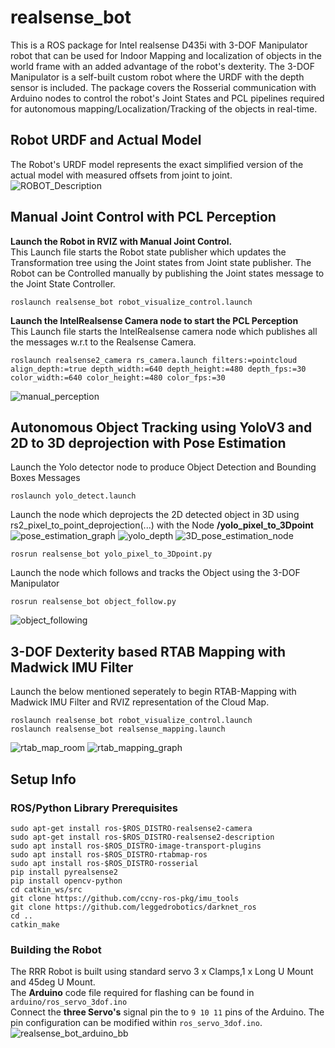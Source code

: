 # realsense_bot
This is a ROS package for Intel realsense D435i with 3-DOF Manipulator robot that can be used for Indoor Mapping and localization of objects in the world frame with an added advantage of the robot's dexterity. The 3-DOF Manipulator is a self-built custom robot where the URDF with the depth sensor is included. The package covers the Rosserial communication with Arduino nodes to control the robot's Joint States and PCL pipelines required for autonomous mapping/Localization/Tracking of the objects in real-time. <br/>

## Robot URDF and Actual Model
The Robot's URDF model represents the exact simplified version of the actual model with measured offsets from joint to joint.
![ROBOT_Description](https://user-images.githubusercontent.com/24454678/138737126-afb4df6c-f03a-4bc6-a14d-1eecad08203b.PNG)

## Manual Joint Control with PCL Perception
**Launch the Robot in RVIZ with Manual Joint Control.** </br> This Launch file starts the Robot state publisher which updates the Transformation tree using the Joint states from Joint state publisher. The Robot can be Controlled manually by publishing the Joint states message to the Joint State Controller.
```
roslaunch realsense_bot robot_visualize_control.launch
```

**Launch the IntelRealsense Camera node to start the PCL Perception** </br> This Launch file starts the IntelRealsense camera node which publishes all the messages w.r.t to the Realsense Camera.
```
roslaunch realsense2_camera rs_camera.launch filters:=pointcloud align_depth:=true depth_width:=640 depth_height:=480 depth_fps:=30 color_width:=640 color_height:=480 color_fps:=30
```
![manual_perception](https://user-images.githubusercontent.com/24454678/138002158-53b967c4-bc66-44af-9593-714cdea28551.gif)

## Autonomous Object Tracking using YoloV3 and 2D to 3D deprojection with Pose Estimation 
Launch the Yolo detector node to produce Object Detection and Bounding Boxes Messages
```
roslaunch yolo_detect.launch
```
Launch the node which deprojects the 2D detected object in 3D using rs2_pixel_to_point_deprojection(...) with the Node **/yolo_pixel_to_3Dpoint**
![pose_estimation_graph](https://user-images.githubusercontent.com/24454678/138003646-bfd8a96f-2faa-4301-a390-e48fd1e22078.png)
![yolo_depth](https://user-images.githubusercontent.com/24454678/138730293-4cc3b186-c700-404c-8ac8-941fee765d76.PNG)
![3D_pose_estimation_node](https://user-images.githubusercontent.com/24454678/138730310-3efdbd04-1c2e-407d-a012-e316cdfee15a.PNG)
```
rosrun realsense_bot yolo_pixel_to_3Dpoint.py
```
Launch the node which follows and tracks the Object using the 3-DOF Manipulator
```
rosrun realsense_bot object_follow.py
```
![object_following](https://user-images.githubusercontent.com/24454678/138001224-60c70811-e5c0-4361-8236-de49b074e4ec.gif)
## 3-DOF Dexterity based RTAB Mapping with Madwick IMU Filter
Launch the below mentioned seperately to begin RTAB-Mapping with Madwick IMU Filter and RVIZ representation of the Cloud Map.
```
roslaunch realsense_bot robot_visualize_control.launch
roslaunch realsense_bot realsense_mapping.launch
```
![rtab_map_room](https://user-images.githubusercontent.com/24454678/138001579-007b174b-27c4-4620-b38a-7e0a500d18b2.gif?&v=4&s=1000)
![rtab_mapping_graph](https://user-images.githubusercontent.com/24454678/138003662-a99dd86d-7da0-41cf-b990-0128b07e2461.png)

## Setup Info
### ROS/Python Library Prerequisites
```
sudo apt-get install ros-$ROS_DISTRO-realsense2-camera
sudo apt-get install ros-$ROS_DISTRO-realsense2-description
sudo apt install ros-$ROS_DISTRO-image-transport-plugins
sudo apt install ros-$ROS_DISTRO-rtabmap-ros
sudo apt install ros-$ROS_DISTRO-rosserial
pip install pyrealsense2
pip install opencv-python
cd catkin_ws/src
git clone https://github.com/ccny-ros-pkg/imu_tools
git clone https://github.com/leggedrobotics/darknet_ros
cd ..
catkin_make
```
### Building the Robot
The RRR Robot is built using standard servo 3 x Clamps,1 x Long U Mount and 45deg U Mount. <br/>
The **Arduino** code file required for flashing can be found in `arduino/ros_servo_3dof.ino` <br/>
Connect the **three Servo's** signal pin the to `9 10 11` pins of the Arduino. The pin configuration can be modified within `ros_servo_3dof.ino`.
![realsense_bot_arduino_bb](https://user-images.githubusercontent.com/24454678/138738121-74b71943-e564-4657-9281-a8921cb3625a.png)

